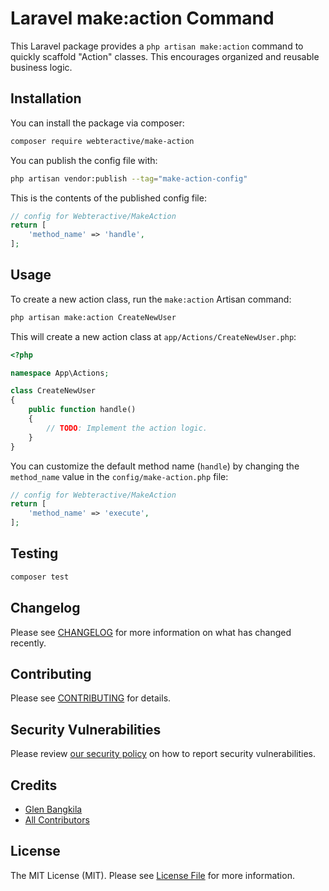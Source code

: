 # Laravel make:action Command

This Laravel package provides a `php artisan make:action` command to quickly scaffold "Action" classes. This encourages organized and reusable business logic.

## Installation

You can install the package via composer:

```bash
composer require webteractive/make-action
```

You can publish the config file with:

```bash
php artisan vendor:publish --tag="make-action-config"
```

This is the contents of the published config file:

```php
// config for Webteractive/MakeAction
return [
    'method_name' => 'handle',
];
```

## Usage

To create a new action class, run the `make:action` Artisan command:

```bash
php artisan make:action CreateNewUser
```

This will create a new action class at `app/Actions/CreateNewUser.php`:

```php
<?php

namespace App\Actions;

class CreateNewUser
{
    public function handle()
    {
        // TODO: Implement the action logic.
    }
}
```

You can customize the default method name (`handle`) by changing the `method_name` value in the `config/make-action.php` file:

```php
// config for Webteractive/MakeAction
return [
    'method_name' => 'execute',
];
```

## Testing

```bash
composer test
```

## Changelog

Please see [CHANGELOG](CHANGELOG.md) for more information on what has changed recently.

## Contributing

Please see [CONTRIBUTING](CONTRIBUTING.md) for details.

## Security Vulnerabilities

Please review [our security policy](../../security/policy) on how to report security vulnerabilities.

## Credits

- [Glen Bangkila](https://github.com/)
- [All Contributors](../../contributors)

## License

The MIT License (MIT). Please see [License File](LICENSE.md) for more information.
